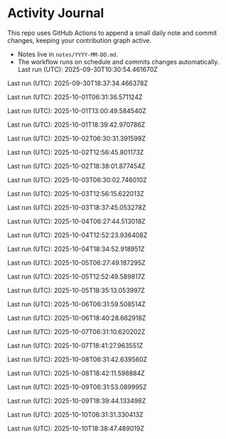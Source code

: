 # Activity Journal

This repo uses GitHub Actions to append a small daily note and commit changes, keeping your contribution graph active.

- Notes live in `notes/YYYY-MM-DD.md`.
- The workflow runs on schedule and commits changes automatically.
Last run (UTC): 2025-09-30T10:30:54.461670Z

Last run (UTC): 2025-09-30T18:37:34.466378Z

Last run (UTC): 2025-10-01T06:31:36.571124Z

Last run (UTC): 2025-10-01T13:00:49.584540Z

Last run (UTC): 2025-10-01T18:39:42.970786Z

Last run (UTC): 2025-10-02T06:30:31.391599Z

Last run (UTC): 2025-10-02T12:56:45.801173Z

Last run (UTC): 2025-10-02T18:38:01.877454Z

Last run (UTC): 2025-10-03T06:30:02.746010Z

Last run (UTC): 2025-10-03T12:56:15.622013Z

Last run (UTC): 2025-10-03T18:37:45.053278Z

Last run (UTC): 2025-10-04T06:27:44.513018Z

Last run (UTC): 2025-10-04T12:52:23.936408Z

Last run (UTC): 2025-10-04T18:34:52.918951Z

Last run (UTC): 2025-10-05T06:27:49.187295Z

Last run (UTC): 2025-10-05T12:52:49.589817Z

Last run (UTC): 2025-10-05T18:35:13.053997Z

Last run (UTC): 2025-10-06T06:31:59.508514Z

Last run (UTC): 2025-10-06T18:40:28.662918Z

Last run (UTC): 2025-10-07T06:31:10.620202Z

Last run (UTC): 2025-10-07T18:41:27.963551Z

Last run (UTC): 2025-10-08T06:31:42.639560Z

Last run (UTC): 2025-10-08T18:42:11.598884Z

Last run (UTC): 2025-10-09T06:31:53.089995Z

Last run (UTC): 2025-10-09T18:39:44.133498Z

Last run (UTC): 2025-10-10T06:31:31.330413Z

Last run (UTC): 2025-10-10T18:38:47.489019Z
